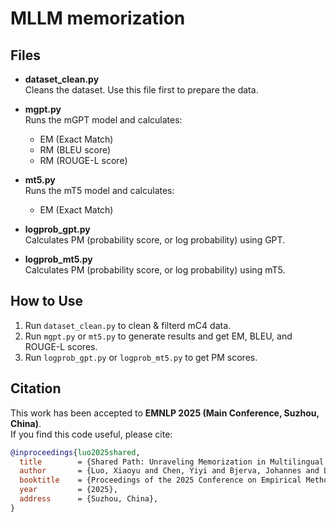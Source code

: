 # MLLM memorization

## Files

- **dataset_clean.py**  
  Cleans the dataset. Use this file first to prepare the data.

- **mgpt.py**  
  Runs the mGPT model and calculates:
  - EM (Exact Match)
  - RM (BLEU score)
  - RM (ROUGE-L score)

- **mt5.py**  
  Runs the mT5 model and calculates:
  - EM (Exact Match)

- **logprob_gpt.py**  
  Calculates PM (probability score, or log probability) using GPT.

- **logprob_mt5.py**  
  Calculates PM (probability score, or log probability) using mT5.

## How to Use

1. Run `dataset_clean.py` to clean & filterd mC4 data.
2. Run `mgpt.py` or `mt5.py` to generate results and get EM, BLEU, and ROUGE-L scores.
3. Run `logprob_gpt.py` or `logprob_mt5.py` to get PM scores.

## Citation

This work has been accepted to **EMNLP 2025 (Main Conference, Suzhou, China)**.  
If you find this code useful, please cite:  

```bibtex
@inproceedings{luo2025shared,
  title        = {Shared Path: Unraveling Memorization in Multilingual LLMs through Language Similarities},
  author       = {Luo, Xiaoyu and Chen, Yiyi and Bjerva, Johannes and Li, Qiongxiu},
  booktitle    = {Proceedings of the 2025 Conference on Empirical Methods in Natural Language Processing (EMNLP)},
  year         = {2025},
  address      = {Suzhou, China},
}
